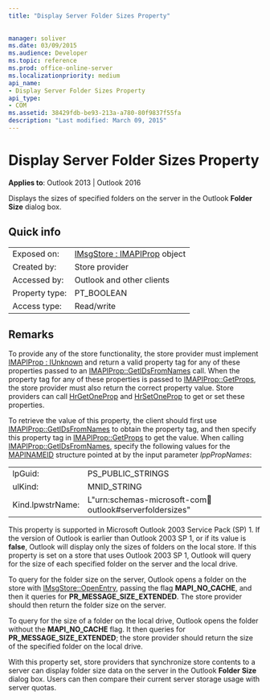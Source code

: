```yaml
---
title: "Display Server Folder Sizes Property"
 
 
manager: soliver
ms.date: 03/09/2015
ms.audience: Developer
ms.topic: reference
ms.prod: office-online-server
ms.localizationpriority: medium
api_name:
- Display Server Folder Sizes Property
api_type:
- COM
ms.assetid: 38429fdb-be93-213a-a780-80f9837f55fa
description: "Last modified: March 09, 2015"
---
```


# Display Server Folder Sizes Property

  
  
**Applies to**: Outlook 2013 | Outlook 2016 
  
Displays the sizes of specified folders on the server in the Outlook **Folder Size** dialog box. 
  
## Quick info

|||
|:-----|:-----|
|Exposed on:  <br/> |[IMsgStore : IMAPIProp](imsgstoreimapiprop.md) object  <br/> |
|Created by:  <br/> |Store provider  <br/> |
|Accessed by:  <br/> |Outlook and other clients  <br/> |
|Property type:  <br/> |PT_BOOLEAN  <br/> |
|Access type:  <br/> |Read/write  <br/> |
   
## Remarks

To provide any of the store functionality, the store provider must implement [IMAPIProp : IUnknown](imapipropiunknown.md) and return a valid property tag for any of these properties passed to an [IMAPIProp::GetIDsFromNames](imapiprop-getidsfromnames.md) call. When the property tag for any of these properties is passed to [IMAPIProp::GetProps](imapiprop-getprops.md), the store provider must also return the correct property value. Store providers can call [HrGetOneProp](hrgetoneprop.md) and [HrSetOneProp](hrsetoneprop.md) to get or set these properties. 
  
To retrieve the value of this property, the client should first use [IMAPIProp::GetIDsFromNames](imapiprop-getidsfromnames.md) to obtain the property tag, and then specify this property tag in [IMAPIProp::GetProps](imapiprop-getprops.md) to get the value. When calling [IMAPIProp::GetIDsFromNames](imapiprop-getidsfromnames.md), specify the following values for the [MAPINAMEID](mapinameid.md) structure pointed at by the input parameter  _lppPropNames_:
  
|||
|:-----|:-----|
|lpGuid:  <br/> |PS_PUBLIC_STRINGS  <br/> |
|ulKind:  <br/> |MNID_STRING  <br/> |
|Kind.lpwstrName:  <br/> |L"urn:schemas-microsoft-com:office:outlook#serverfoldersizes"  <br/> |
   
This property is supported in Microsoft Outlook 2003 Service Pack (SP) 1. If the version of Outlook is earlier than Outlook 2003 SP 1, or if its value is **false**, Outlook will display only the sizes of folders on the local store. If this property is set on a store that uses Outlook 2003 SP 1, Outlook will query for the size of each specified folder on the server and the local drive. 
  
To query for the folder size on the server, Outlook opens a folder on the store with [IMsgStore::OpenEntry](imsgstore-openentry.md), passing the flag **MAPI_NO_CACHE**, and then it queries for **PR_MESSAGE_SIZE_EXTENDED**. The store provider should then return the folder size on the server.
  
To query for the size of a folder on the local drive, Outlook opens the folder without the **MAPI_NO_CACHE** flag. It then queries for **PR_MESSAGE_SIZE_EXTENDED**; the store provider should return the size of the specified folder on the local drive.
  
With this property set, store providers that synchronize store contents to a server can display folder size data on the server in the Outlook **Folder Size** dialog box. Users can then compare their current server storage usage with server quotas. 
  

